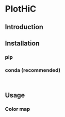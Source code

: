 # PlotHiC


## Introduction


## Installation

### pip


### conda (recommended)

```bash



```



## Usage


### Color map
